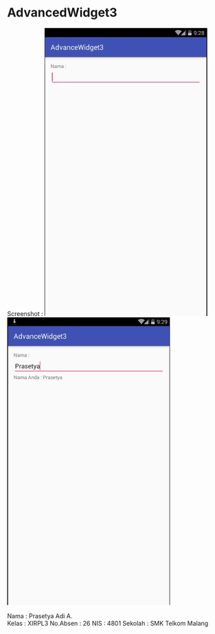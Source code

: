# AdvancedWidget3

Screenshot : 
![](https://github.com/Isolasim4n/AdvancedWidget3/blob/master/AW3-a.JPG)
![](https://github.com/Isolasim4n/AdvancedWidget3/blob/master/AW3-b.JPG)

Nama      : Prasetya Adi A.  
Kelas     : XIRPL3 
No.Absen  : 26
NIS       : 4801
Sekolah   : SMK Telkom Malang
